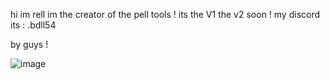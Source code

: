 hi im rell im the creator of the pell tools !
its the V1 the v2 soon !
my discord its : .bdll54

by guys ! 

![image](https://github.com/user-attachments/assets/2095121d-a62b-4d42-ad63-e8bf3b11e728)
